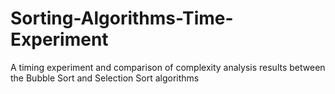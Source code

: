 # Sorting-Algorithms-Time-Experiment
A timing experiment and comparison of complexity analysis results between the Bubble Sort and Selection Sort algorithms
